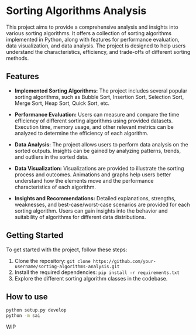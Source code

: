 # Sorting Algorithms Analysis

This project aims to provide a comprehensive analysis and insights into various sorting algorithms. It offers a collection of sorting algorithms implemented in Python, along with features for performance evaluation, data visualization, and data analysis. The project is designed to help users understand the characteristics, efficiency, and trade-offs of different sorting methods.

## Features

- **Implemented Sorting Algorithms:** The project includes several popular sorting algorithms, such as Bubble Sort, Insertion Sort, Selection Sort, Merge Sort, Heap Sort, Quick Sort, etc.

- **Performance Evaluation:** Users can measure and compare the time efficiency of different sorting algorithms using provided datasets. Execution time, memory usage, and other relevant metrics can be analyzed to determine the efficiency of each algorithm.

- **Data Analysis:** The project allows users to perform data analysis on the sorted outputs. Insights can be gained by analyzing patterns, trends, and outliers in the sorted data.

- **Data Visualization:** Visualizations are provided to illustrate the sorting process and outcomes. Animations and graphs help users better understand how the elements move and the performance characteristics of each algorithm.

- **Insights and Recommendations:** Detailed explanations, strengths, weaknesses, and best-case/worst-case scenarios are provided for each sorting algorithm. Users can gain insights into the behavior and suitability of algorithms for different data distributions.

## Getting Started

To get started with the project, follow these steps:

1. Clone the repository: `git clone https://github.com/your-username/sorting-algorithms-analysis.git`
2. Install the required dependencies: `pip install -r requirements.txt`
3. Explore the different sorting algorithm classes in the codebase.

## How to use

```sh
python setup.py develop
python -m sai
```

WIP
